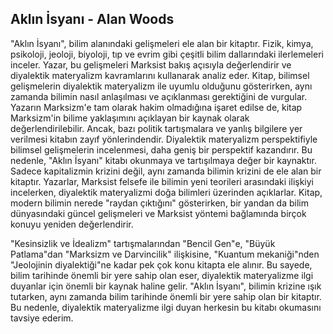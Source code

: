 ## Aklın İsyanı - Alan Woods

"Aklın İsyanı", bilim alanındaki gelişmeleri ele alan bir kitaptır. Fizik, kimya, psikoloji, jeoloji, biyoloji, tıp ve evrim gibi çeşitli bilim dallarındaki ilerlemeleri inceler. Yazar, bu gelişmeleri Marksist bakış açısıyla değerlendirir ve diyalektik materyalizm kavramlarını kullanarak analiz eder. Kitap, bilimsel gelişmelerin diyalektik materyalizm ile uyumlu olduğunu gösterirken, aynı zamanda bilimin nasıl anlaşılması ve açıklanması gerektiğini de vurgular. Yazarın Marksizm'e tam olarak hakim olmadığına işaret edilse de, kitap Marksizm'in bilime yaklaşımını açıklayan bir kaynak olarak değerlendirilebilir. Ancak, bazı politik tartışmalara ve yanlış bilgilere yer verilmesi kitabın zayıf yönlerindendir. Diyalektik materyalizm perspektifiyle bilimsel gelişmelerin incelenmesi, daha geniş bir perspektif kazandırır. Bu nedenle, "Aklın İsyanı" kitabı okunmaya ve tartışılmaya değer bir kaynaktır. Sadece kapitalizmin krizini değil, aynı zamanda bilimin krizini de ele alan bir kitaptır. Yazarlar, Marksist felsefe ile bilimin yeni teorileri arasındaki ilişkiyi incelerken, diyalektik materyalizmi doğa bilimleri üzerinden açıklarlar. Kitap, modern bilimin nerede "raydan çıktığını" gösterirken, bir yandan da bilim dünyasındaki güncel gelişmeleri ve Marksist yöntemi bağlamında birçok konuyu yeniden değerlendirir.

"Kesinsizlik ve İdealizm" tartışmalarından "Bencil Gen"e, "Büyük Patlama"dan "Marksizm ve Darvincilik" ilişkisine, "Kuantum mekaniği"nden "Jeolojinin diyalektiği"ne kadar pek çok konu kitapta ele alınır. Bu sayede, bilim tarihinde önemli bir yere sahip olan eser, diyalektik materyalizme ilgi duyanlar için önemli bir kaynak haline gelir. "Aklın İsyanı", bilimin krizine ışık tutarken, aynı zamanda bilim tarihinde önemli bir yere sahip olan bir kitaptır. Bu nedenle, diyalektik materyalizme ilgi duyan herkesin bu kitabı okumasını tavsiye ederim.